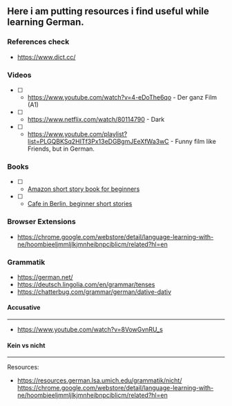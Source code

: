 ## Here i am putting resources i find useful while learning German.

### References check

- https://www.dict.cc/

### Videos

- [ ] - https://www.youtube.com/watch?v=4-eDoThe6qo - Der ganz Film (A1)
- [ ] - https://www.netflix.com/watch/80114790 - Dark
- [ ] - https://www.youtube.com/playlist?list=PLGQBKSq2HITf3Px13eDGBgmJEeXfWa3wC - Funny film like Friends, but in German.

### Books

- [ ] - [Amazon short story book for beginners](https://www.amazon.com/German-Short-Stories-Beginners-Unconventional/dp/1522741046/ref=as_li_ss_tl?ie=UTF8&qid=1492180275&sr=8-2&keywords=german+short+stories+for+beginners&linkCode=sl1&tag=tpl091-20&linkId=916d6fe2ddc16bc23b8ae0070acc7411)
- [ ] - [Cafe in Berlin, beginner short stories](https://www.amazon.com/Learn-German-Stories-Berlin-Beginners-ebook/dp/B00F33E3C0/ref=as_li_ss_tl?ie=UTF8&linkCode=sl1&tag=httplearngeco-20&linkId=cd11608da82ffd1ce200402039de1158&language=en_US)

### Browser Extensions

- https://chrome.google.com/webstore/detail/language-learning-with-ne/hoombieeljmmljlkjmnheibnpciblicm/related?hl=en

### Grammatik

- https://german.net/
- https://deutsch.lingolia.com/en/grammar/tenses 
- https://chatterbug.com/grammar/german/dative-dativ

#### Accusative
---

- https://www.youtube.com/watch?v=8VowGvnRU_s

#### Kein vs nicht
---

Resources:
- https://resources.german.lsa.umich.edu/grammatik/nicht/
https://chrome.google.com/webstore/detail/language-learning-with-ne/hoombieeljmmljlkjmnheibnpciblicm/related?hl=en
